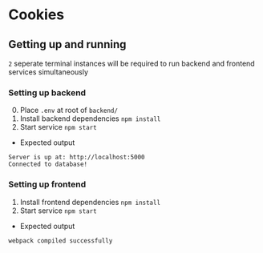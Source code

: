 # Cookies

## Getting up and running

`2` seperate terminal instances will be required to run backend and frontend services simultaneously

### Setting up backend
0. Place `.env` at root of `backend/`
1. Install backend dependencies `npm install`
2. Start service `npm start`
- Expected output
```
Server is up at: http://localhost:5000
Connected to database!
```

### Setting up frontend
1. Install frontend dependencies `npm install`
2. Start service `npm start`
- Expected output
```
webpack compiled successfully
```

